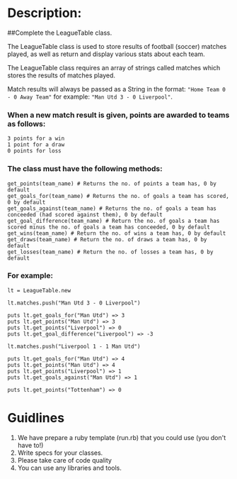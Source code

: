 # Description: #

##Complete the LeagueTable class.

The LeagueTable class is used to store results of football (soccer) matches played, as well as return and display various stats about each team.

The LeagueTable class requires an array of strings called matches which stores the results of matches played.

Match results will always be passed as a String in the format: `"Home Team 0 - 0 Away Team"` for example: `"Man Utd 3 - 0 Liverpool"`.

### When a new match result is given, points are awarded to teams as follows:

    3 points for a win
    1 point for a draw
    0 points for loss

### The class must have the following methods:

    get_points(team_name) # Returns the no. of points a team has, 0 by default
    get_goals_for(team_name) # Returns the no. of goals a team has scored, 0 by default
    get_goals_against(team_name) # Returns the no. of goals a team has conceeded (had scored against them), 0 by default
    get_goal_difference(team_name) # Return the no. of goals a team has scored minus the no. of goals a team has conceeded, 0 by default
    get_wins(team_name) # Return the no. of wins a team has, 0 by default
    get_draws(team_name) # Return the no. of draws a team has, 0 by default
    get_losses(team_name) # Return the no. of losses a team has, 0 by default


### For example:

    lt = LeagueTable.new

    lt.matches.push("Man Utd 3 - 0 Liverpool")

    puts lt.get_goals_for("Man Utd") => 3
    puts lt.get_points("Man Utd") => 3
    puts lt.get_points("Liverpool") => 0
    puts lt.get_goal_difference("Liverpool") => -3

    lt.matches.push("Liverpool 1 - 1 Man Utd")

    puts lt.get_goals_for("Man Utd") => 4
    puts lt.get_points("Man Utd") => 4
    puts lt.get_points("Liverpool") => 1
    puts lt.get_goals_against("Man Utd") => 1

    puts lt.get_points("Tottenham") => 0
    
# Guidlines 
1. We have prepare a ruby template (run.rb) that you could use (you don't have to!) 
2. Write specs for your classes.
3. Please take care of code quality 
4. You can use any libraries and tools.
